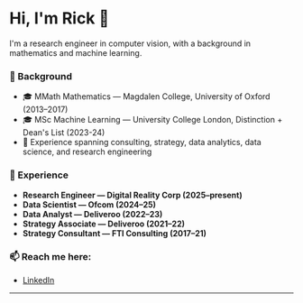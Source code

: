 # Hi, I'm Rick 👋

I'm a research engineer in computer vision, with a background in mathematics and machine learning.

### 🧠 Background

- 🎓 MMath Mathematics — Magdalen College, University of Oxford (2013–2017)
- 🎓 MSc Machine Learning — University College London, Distinction + Dean's List (2023-24)
- 💼 Experience spanning consulting, strategy, data analytics, data science, and research engineering

### 💼 Experience  

- **Research Engineer — Digital Reality Corp (2025–present)**
- **Data Scientist — Ofcom (2024–25)**
- **Data Analyst — Deliveroo (2022–23)**
- **Strategy Associate — Deliveroo (2021–22)**
- **Strategy Consultant — FTI Consulting (2017–21)**

### 📫 Reach me here:

- [LinkedIn](https://www.linkedin.com/in/rick-collins-9b6642112/)  

---
